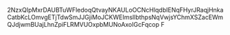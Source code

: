 2NzxQIpMxrDAUBTuWFledoqQtvayNKAULoOCNcHlqdbIENqFHyrJRaqjHnkaCatbKcLOmvgETjTdwSmJJGjiMoJCKWEImsllbthpsNqVwjsYChmXSZacEWmQJdjwmBUajLhnZpiFLRMVUOxpbMUNoAxoIGcFqcop
F
